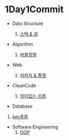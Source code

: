 # 1Day1Commit


- Data Structure
  1. [스택 & 큐](https://github.com/sinsincoccr/1Day1Commit/blob/main/Data%20Structure%20/%EC%8A%A4%ED%83%9D%20%26%20%ED%81%90.md)

- Algorithm
  1. [버블정렬](https://github.com/sinsincoccr/1Day1Commit/blob/main/Algorithm/%EB%B2%84%EB%B8%94%EC%A0%95%EB%A0%AC.md)
 
     
- Web
  1. [아파치 & 톰캣](https://github.com/sinsincoccr/1Day1Commit/blob/main/Web/Apache%20%26%20Tomcat.md)

- CleanCode
  1. [의미있는 이름](https://github.com/sinsincoccr/1Day1Commit/blob/main/CleanCode/%EC%9D%98%EB%AF%B8%EC%9E%88%EB%8A%94%20%EC%9D%B4%EB%A6%84.md)

 - Database
  1. [key종류](https://github.com/sinsincoccr/1Day1Commit/blob/main/database/key%20%EC%A2%85%EB%A5%98.md)

- Software Engineering
  1. [OOP](https://github.com/sinsincoccr/1Day1Commit/blob/main/Software%20Engineering/%EA%B0%9D%EC%B2%B4%EC%A7%80%ED%96%A5%ED%94%84%EB%A1%9C%EA%B7%B8%EB%9E%98%EB%B0%8D(OOP).md)
